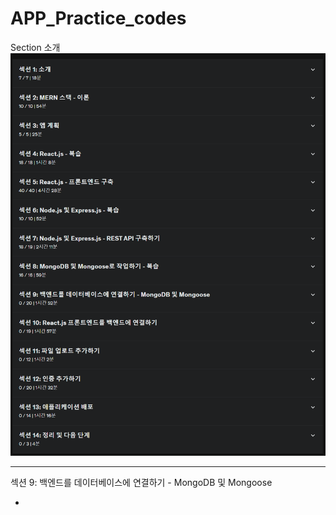 # APP_Practice_codes

Section 소개
![alt text](image.png)

---------------------------

섹션 9: 백엔드를 데이터베이스에 연결하기 - MongoDB 및 Mongoose

-

